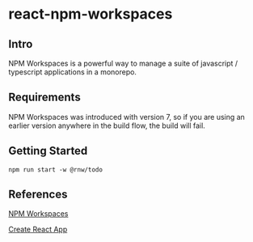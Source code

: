 # react-npm-workspaces

## Intro

NPM Workspaces is a powerful way to manage a suite of javascript / typescript applications in a monorepo.

## Requirements

NPM Workspaces was introduced with version 7, so if you are using an earlier version anywhere in the build flow, the build will fail.

## Getting Started

```
npm run start -w @rnw/todo
```

## References

[NPM Workspaces](https://docs.npmjs.com/cli/v9/using-npm/workspaces?v=true)

[Create React App](https://create-react-app.dev/docs/getting-started/)
